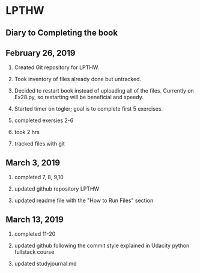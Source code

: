 # LPTHW

## Diary to Completing the book

## February 26, 2019

1. Created Git repository for LPTHW.

2. Took inventory of files already done but untracked.

3. Decided to restart book instead of uploading all of the files.
Currently on Ex28.py, so restarting will be beneficial and speedy.

4. Started timer on togler; goal is to complete first 5 exercises.

5. completed exersies 2-6

6. took 2 hrs

7. tracked files with git

## March 3, 2019
1. completed 7, 8, 9,10

2. updated github repository LPTHW

3. updated readme file with the "How to Run Files" section

## March 13, 2019
1. completed 11-20

2. updated github following the commit style explained in Udacity python fullstack course

3. updated studyjournal.md
